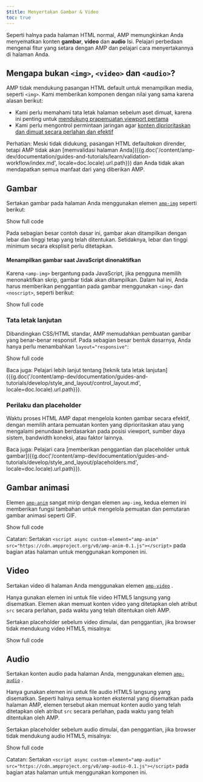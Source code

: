 ```yaml
---
$title: Menyertakan Gambar & Video
toc: true
---
```




 Seperti halnya pada halaman HTML normal, AMP memungkinkan Anda menyematkan konten **gambar**, **video** dan **audio**
Isi. Pelajari perbedaan mengenai fitur yang setara dengan AMP dan pelajari cara menyertakannya di halaman Anda.

##  Mengapa bukan `<img>`, `<video>` dan `<audio>`?

 AMP tidak mendukung pasangan HTML default untuk menampilkan media, seperti `<img>`. Kami memberikan komponen dengan nilai yang sama karena alasan berikut:

*  Kami perlu memahami tata letak halaman sebelum aset dimuat, karena ini penting untuk [mendukung prapemuatan viewport pertama](/id/learn/about-how/#size-all-resources-statically)
*  Kami perlu mengontrol permintaan jaringan agar [konten diprioritaskan dan dimuat secara perlahan dan efektif](/id/learn/about-how/#prioritize-resource-loading)

Perhatian: Meski tidak didukung, pasangan HTML default*akan*  dirender, tetapi AMP tidak akan [memvalidasi halaman Anda]({{g.doc('/content/amp-dev/documentation/guides-and-tutorials/learn/validation-workflow/index.md', locale=doc.locale).url.path}}) dan Anda tidak akan mendapatkan semua manfaat dari yang diberikan AMP.

## Gambar

 Sertakan gambar pada halaman Anda menggunakan elemen [`amp-img`](/id/docs/reference/components/amp-img.html) seperti berikut:

<!--embedded example - fixed size image -->
<div>
<amp-iframe height="174"
            layout="fixed-height"
            sandbox="allow-scripts allow-forms allow-same-origin"
            resizable
            src="https://ampproject-b5f4c.firebaseapp.com/examples/ampimg.fixed.embed.html">
  <div overflow tabindex="0" role="button" aria-label="Show more">Show full code</div>
  <div placeholder></div>
</amp-iframe>
</div>

Pada sebagian besar contoh dasar ini, gambar akan ditampilkan dengan lebar dan tinggi tetap yang telah ditentukan. Setidaknya, lebar dan tinggi minimum secara eksplisit perlu ditetapkan.

#### Menampilkan gambar saat JavaScript dinonaktifkan

 Karena `<amp-img>`  bergantung pada JavaScript, jika pengguna memilih menonaktifkan skrip, gambar tidak akan ditampilkan. Dalam hal ini, Anda harus memberikan penggantian pada gambar menggunakan `<img>`  dan `<noscript>`, seperti berikut:

<!--embedded example - img with noscript -->
<div>
<amp-iframe height="215"
            layout="fixed-height"
            sandbox="allow-scripts allow-forms allow-same-origin"
            resizable
            src="https://ampproject-b5f4c.firebaseapp.com/examples/ampimg.noscript.embed.html">
  <div overflow tabindex="0" role="button" aria-label="Show more">Show full code</div>
  <div placeholder></div>
</amp-iframe>
</div>

### Tata letak lanjutan

 Dibandingkan CSS/HTML standar, AMP memudahkan pembuatan gambar yang benar-benar responsif. Pada sebagian besar bentuk dasarnya, Anda hanya perlu menambahkan `layout="responsive"`:

<!--embedded example - basic responsive image -->
<div>
<amp-iframe height="193"
            layout="fixed-height"
            sandbox="allow-scripts allow-forms allow-same-origin"
            resizable
            src="https://ampproject-b5f4c.firebaseapp.com/examples/ampimg.basic.embed.html">
  <div overflow tabindex="0" role="button" aria-label="Show more">Show full code</div>
  <div placeholder></div>
</amp-iframe>
</div>

Baca juga: Pelajari lebih lanjut tentang [teknik tata letak lanjutan]({{g.doc('/content/amp-dev/documentation/guides-and-tutorials/develop/style_and_layout/control_layout.md', locale=doc.locale).url.path}}).

### Perilaku dan placeholder

Waktu proses HTML AMP dapat mengelola konten gambar secara efektif, dengan memilih antara pemuatan konten yang diprioritaskan atau yang mengalami penundaan berdasarkan pada posisi viewport, sumber daya sistem, bandwidth koneksi, atau faktor lainnya.

Baca juga: Pelajari cara [memberikan penggantian dan placeholder untuk gambar]({{g.doc('/content/amp-dev/documentation/guides-and-tutorials/develop/style_and_layout/placeholders.md', locale=doc.locale).url.path}}).

## Gambar animasi

 Elemen [`amp-anim`](/id/docs/reference/components/amp-anim.html) sangat mirip dengan elemen `amp-img`, kedua elemen ini memberikan fungsi tambahan untuk mengelola pemuatan dan pemutaran gambar animasi seperti GIF.

<!--embedded amp-anim basic example -->
<div>
<amp-iframe height="253"
            layout="fixed-height"
            sandbox="allow-scripts allow-forms allow-same-origin"
            resizable
            src="https://ampproject-b5f4c.firebaseapp.com/examples/ampanim.basic.embed.html">
  <div overflow tabindex="0" role="button" aria-label="Show more">Show full code</div>
  <div placeholder></div>
</amp-iframe>
</div>

Catatan: Sertakan `<script async custom-element="amp-anim" src="https://cdn.ampproject.org/v0/amp-anim-0.1.js"></script>` pada bagian atas halaman untuk menggunakan komponen ini.

## Video

 Sertakan video di halaman Anda menggunakan elemen [`amp-video`](/id/docs/reference/components/amp-video.html) .

 Hanya gunakan elemen ini untuk file video HTML5 langsung yang disematkan. Elemen akan memuat konten video yang ditetapkan oleh atribut `src` secara perlahan, pada waktu yang telah ditentukan oleh AMP.

Sertakan placeholder sebelum video dimulai, dan penggantian, jika browser tidak mendukung video HTML5, misalnya:

<!--embedded video example  -->
<div>
<amp-iframe height="234"
            layout="fixed-height"
            sandbox="allow-scripts allow-forms allow-same-origin"
            resizable
            src="https://ampproject-b5f4c.firebaseapp.com/examples/ampvideo.fallback.embed.html">
  <div overflow tabindex="0" role="button" aria-label="Show more">Show full code</div>
  <div placeholder></div>
</amp-iframe>
</div>

## Audio

 Sertakan konten audio pada halaman Anda, menggunakan elemen [`amp-audio`](/id/docs/reference/components/amp-audio.html) .

 Hanya gunakan elemen ini untuk file audio HTML5 langsung yang disematkan. Seperti halnya semua konten eksternal yang disematkan pada halaman AMP, elemen tersebut akan memuat konten audio yang telah ditetapkan oleh atribut `src` secara perlahan, pada waktu yang telah ditentukan oleh AMP.

Sertakan placeholder sebelum audio dimulai, dan penggantian, jika browser tidak mendukung audio HTML5, misalnya:

<!--embedded audio example  -->
<div>
<amp-iframe height="314"
            layout="fixed-height"
            sandbox="allow-scripts allow-forms allow-same-origin"
            resizable
            src="https://ampproject-b5f4c.firebaseapp.com/examples/ampaudio.basic.embed.html">
  <div overflow tabindex="0" role="button" aria-label="Show more">Show full code</div>
  <div placeholder></div>
</amp-iframe>
</div>

Catatan: Sertakan `<script async custom-element="amp-audio" src="https://cdn.ampproject.org/v0/amp-audio-0.1.js"></script>` pada bagian atas halaman untuk menggunakan komponen ini.
